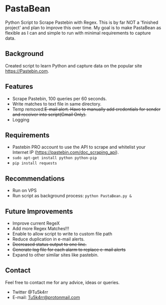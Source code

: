 # PastaBean
Python Script to Scrape Pastebin with Regex. This is by far  NOT a 'finished project' and plan to improve this over time.
My goal is to make PastaBean as flexible as I can and simple to run with minimal requirements to capture data.

## Background
Created script to learn Python and capture data on the popular site https://Pastebin.com.

## Features
- Scrape Pastebin, 100 queries per 60 seconds.
- Write matches to text file in same directory.
- Temp removed:~~E-mail alert. Have to manually add credentials for sender and receiver  into script(Gmail Only).~~
- Logging 

## Requirements
- Pastebin PRO account to use the API to scrape and whitelist your Internet IP (https://pastebin.com/doc_scraping_api).
- `sudo apt-get install python python-pip`
- `pip install requests`

## Recommendations
- Run on VPS 
- Run script as background process: `python PastaBean.py &`

## Future Improvements 
- Improve current RegeX
- Add more Regex Matches!!!
- Enable to allow script to write to custom file path
- Reduce duplication in e-mail alerts.
- ~~Decreased status output to one line.~~
- ~~Generate log file for each alarm to replace e-mail alerts~~
- Expand to other similar sites like pastebin.


## Contact
Feel free to contact me for any advice, ideas or queries.
- Twitter @Tu5k4rr
- E-mail: Tu5k4rr@protonmail.com


